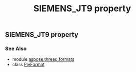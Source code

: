 ﻿---
title: SIEMENS_JT9 property
second_title: Aspose.3D for Python via .NET API References
description: 
type: docs
weight: 450
url: /python-net/aspose.threed.formats/plyformat/siemens_jt9/
is_root: false
---

## SIEMENS_JT9 property


### See Also
* module [aspose.threed.formats](../../)
* class [PlyFormat](/3d/python-net/aspose.threed.formats/plyformat)
